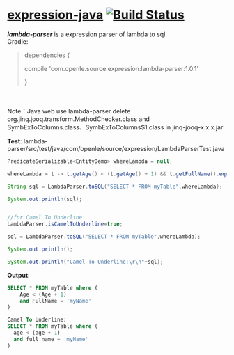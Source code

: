 # [expression-java](https://github.com/iwangxiaodong/expression-java) [![Build Status](https://travis-ci.org/iwangxiaodong/expression-java.svg?branch=master)](https://travis-ci.org/iwangxiaodong/expression-java)

***lambda-parser*** is a expression parser of lambda to sql.
<br />
Gradle:
<br />
> dependencies {
>
> compile 'com.openle.source.expression:lambda-parser:1.0.1'
>
> }
<br />
<br />
Note：Java web use lambda-parser delete org.jinq.jooq.transform.MethodChecker.class and SymbExToColumns.class、SymbExToColumns$1.class in jinq-jooq-x.x.x.jar
<br />

**Test**: lambda-parser/src/test/java/com/openle/source/expression/LambdaParserTest.java
```java
PredicateSerializable<EntityDemo> whereLambda = null;

whereLambda = t -> t.getAge() < (t.getAge() + 1) && t.getFullName().equals("myName") && true;

String sql = LambdaParser.toSQL("SELECT * FROM myTable",whereLambda);

System.out.println(sql);


//for Camel To Underline
LambdaParser.isCamelToUnderline=true;

sql = LambdaParser.toSQL("SELECT * FROM myTable",whereLambda);

System.out.println();

System.out.println("Camel To Underline:\r\n"+sql);

```

**Output**:
```sql
SELECT * FROM myTable where (
    Age < (Age + 1)
    and FullName = 'myName'
)
```
```sql
Camel To Underline:
SELECT * FROM myTable where (
  age < (age + 1)
  and full_name = 'myName'
)
```
